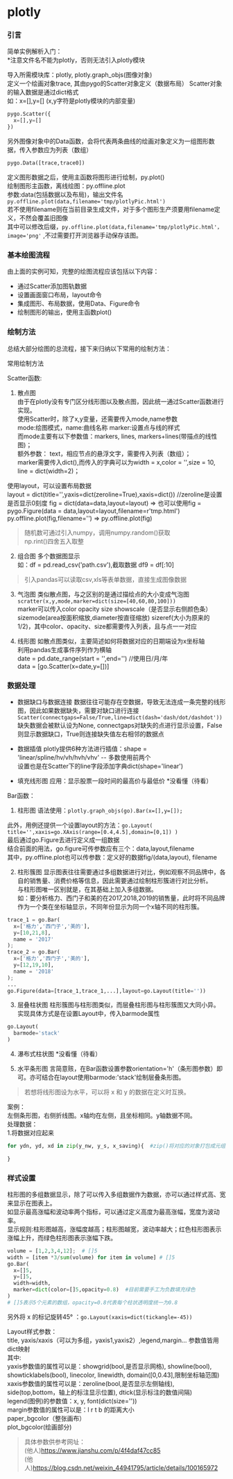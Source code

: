 # plotly

### 引言
简单实例解析入门：  
*注意文件名不能为plotly，否则无法引入plotly模块

导入所需模块库：plotly, plotly.graph_objs(图像对象)  
定义一个绘画对象trace, 其由pygo的Scatter对象定义（数据布局） 
Scatter对象的输入数据是通过dict格式  
如：x=[],y=[]  (x,y字符是plotly模块的内部变量)  
```python
pygo.Scatter({
  x=[],y=[]
})
```
另外图像对象中的Data函数，会将代表两条曲线的绘画对象定义为一组图形数据，传入参数应为列表（数组）  
```python
pygo.Data([trace,trace0])
```
定义图形数据之后，使用主函数将图形进行绘制，py.plot()  
绘制图形主函数，离线绘图：py.offline.plot  
参数:data(包括数据以及布局)，输出文件名  
`py.offline.plot(data,filename='tmp/plotlyPic.html')`  
若不使用filename则在当前目录生成文件，对于多个图形生产须要用filename定义，不然会覆盖旧图像  
其中可以修改后缀，`py.offline.plot(data,filename='tmp/plotlyPic.html'，image='png'` ,不过需要打开浏览器手动保存该图。   

### 基本绘图流程
由上面的实例可知，完整的绘图流程应该包括以下内容：
* 通过Scatter添加图轨数据
* 设置画面窗口布局，layout命令
* 集成图形、布局数据，使用Data、Figure命令
* 绘制图形的输出，使用主函数plot()

### 绘制方法
总结大部分绘图的总流程，接下来归纳以下常用的绘制方法：  

常用绘制方法  

Scatter函数:  
1. 散点图  
由于在plotly没有专门区分线形图以及散点图，因此统一通过Scatter函数进行实现。  
使用Scatter时，除了x,y变量，还需要传入mode,name参数  
mode:绘图模式，name:曲线名称 marker:设置点与线的样式  
而mode主要有以下参数值：markers, lines, markers+lines(带描点的线性图)；  
额外参数：
text，相应节点的悬浮文字，需要传入列表（数组）；  
marker需要传入dict(),而传入的字典可以为width = x,color = '',size = 10, line = dict(width=2)；  

使用layout，可以设置布局数据  
layout = dict(title='',yaxis=dict(zeroline=True),xaxis=dict())  //zeroline是设置是否显示0刻度
fig = dict(data=data,layout=layout)  => 也可以使用fig = pygo.Figure(data = data,layout=layout,filename=r'tmp.html')  
py.offline.plot(fig,filename='')  => py.offline.plot(fig)

> 随机数可通过引入numpy，调用numpy.random()获取  
> np.rint()四舍五入取整

2. 组合图 
多个数据图显示  
如：df = pd.read_csv('path.csv'),截取数据 df9 = df[:10]  

> 引入pandas可以读取csv,xls等表单数据，直接生成图像数据

3. 气泡图
类似散点图，与之区别的是通过描绘点的大小变成气泡图  
`scratter(x,y,mode,marker=dict(size=[40,60,80,100]))`  
marker可以传入color opacity size showscale（是否显示右侧颜色条） sizemode(area按面积缩放,diameter按直径缩放) sizeref(大小为原来的1/2)，其中color、opacity、size都需要传入列表，且与点一一对应  

4. 线形图
如散点图类似，主要简述如何将数据对应的日期端设为x坐标轴  
利用pandas生成事件序列作为横轴  
date = pd.date_range(start = '',end='')  //使用日/月/年  
data = [go.Scatter(x=date,y=[])]

### 数据处理
* 数据缺口与数据连接
数据往往可能存在空数据，导致无法连成一条完整的线形图，因此如果数据缺失，需要对缺口进行连接  
`Scatter(connectgaps=False/True,line=dict(dash='dash/dot/dashdot'))`  
缺失数据会被默认设为None, connectgaps对缺失的点进行显示设置，False则显示数据缺口，True则连接缺失值左右相邻的数据点  

* 数据插值
plotly提供6种方法进行插值：shape = 'linear/spline/hv/vh/hvh/vhv'  -- 多数使用前两个  
设置也是在Scatter下的line字段添加字典dict(shape='linear')  

* 填充线形图 
应用：显示股票一段时间的最高价与最低价
*没看懂（待看）

Bar函数：  
1. 柱形图
语法使用：`plotly.graph_objs(go).Bar(x=[],y=[]);`  

此外，用例还提供一个设置layout的方法：`go.Layout( title='',xaxis=go.XAxis(range=[0.4,4.5],domain=[0,1]) )`  
最后通过go.Figure去进行定义成一组数据  
结合前面的用法，go.figure可传参数应有三个：data,layout,filename  
其中，py.offline.plot也可以传参数：定义好的数据fig/(data,layout), filename

2. 柱形簇图
显示图表往往需要通过多组数据进行对比，例如观察不同品牌中，各自的销售量、消费价格等信息，因此需要通过绘制柱形簇进行对比分析。  
与柱形图唯一区别就是，在其基础上加入多组数据。  
如：要分析格力、西门子和美的在2017,2018,2019的销售量，此时将不同品牌作为一个类在坐标轴显示，不同年份显示为同一个x轴不同的柱形簇。  
```python
trace_1 = go.Bar(
  x=['格力','西门子','美的'],
  y=[10,21,8],
  name = '2017'
);
trace_2 = go.Bar(
  x=['格力','西门子','美的'],
  y=[12,19,10],
  name = '2018'
);
...
go.Figure(data=[trace_1,trace_1,...],layout=go.Layout(title=''))
```

3. 层叠柱状图
柱形簇图与柱形图类似，而层叠柱形图与柱形簇图又大同小异。  
实现具体方式是在设置Layout中，传入barmode属性  
```python
go.Layout(
  barmode='stack'
)
```

4. 瀑布式柱状图
*没看懂（待看）

5. 水平条形图
言简意赅，在Bar函数设置参数orientation='h'（条形图参数）即可。亦可结合在layout使用barmode:'stack'绘制层叠条形图。
> 若想将线形图设为水平，可以将 x 和 y 的数据在定义时互换。

案例：  
左侧条形图，右侧折线图。x轴均在左侧，且坐标相同。y轴数据不同。  
处理数据：  
1.将数据对应起来  
```python
for ydn, yd, xd in zip(y_nw, y_s, x_saving){  #zip()将对应的对象打包成元组，以最短的长度为主，如（[1,2],[2,12,3]）=> [(1,2),(2,12)]
   
}
```

### 样式设置
柱形图的多组数据显示，除了可以传入多组数据作为数据，亦可以通过样式高、宽来显示在图表上。  
如显示最高涨幅和波动率两个指标，可以通过定义高度为最高涨幅，宽度为波动率。  
显示规则:柱形图越高，涨幅度越高；柱形图越宽，波动率越大；红色柱形图表示涨幅上升，而绿色柱形图表示涨幅下跌。  
```python
volume = [1,2,3,4,12];  # []5
width = [item *3/sum(volume) for item in volume] # []5
go.Bar(
  x=[]5,
  y=[]5,
  width=width,
  marker=dict(color=[]5,opacity=0.8)  #目前需要手工为负数填充绿色
)
# []5表示5个元素的数组，opacity=0.8代表每个柱状透明度统一为0.8
```
另外将 x 的标记旋转45° ：`go.Layout(xaxis=dict(tickangle=-45))`

Layout样式参数：  
title, yaxis/xaxis（可以为多组，yaxis1,yaxis2）,legend,margin... 参数值皆用dict映射  
其中:  
yaxis参数值的属性可以是：showgrid(bool,是否显示网格), showline(bool), showticklabels(bool), linecolor, linewidth, domain([0,0.43],限制坐标轴范围)  
xaxis参数值的属性可以是：zeroline(bool,是否显示左侧轴线), side(top,bottom，轴上的标注显示位置), dtick(显示标注的数值间隔)  
legend(图例)的参数值：x, y, font(dict(size=''))  
margin参数值的属性可以是：l r t b 的距离大小  
paper_bgcolor（整张画布）  
plot_bgcolor(绘画部分)

> 具体参数供参考网址：  
> (他人)https://www.jianshu.com/p/4f4daf47cc85  
> (他人)https://blog.csdn.net/weixin_44941795/article/details/100165972
